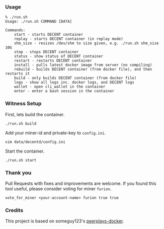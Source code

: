 ### Usage
```
% ./run.sh
Usage: ./run.sh COMMAND [DATA]

Commands:
    start - starts DECENT container
    replay - starts DECENT container (in replay mode)
    shm_size - resizes /dev/shm to size given, e.g. ./run.sh shm_size 10G
    stop - stops DECENT container
    status - show status of DECENT container
    restart - restarts DECENT container
    install - pulls latest docker image from server (no compiling)
    rebuild - builds DECENT container (from docker file), and then restarts it
    build - only builds DECENT container (from docker file)
    logs - show all logs inc. docker logs, and DECENT logs
    wallet - open cli_wallet in the container
    enter - enter a bash session in the container
```


### Witness Setup
First, lets build the container.
```
./run.sh build
```

Add your miner-id and private-key to `config.ini`.
```
vim data/decentd/config.ini
```

Start the container.
```
./run.sh start
```

### Thank you
Pull Requests with fixes and improvements are welcome.
If you found this tool useful, please consider voting for miner `furion`.
```
vote_for_miner <your-account-name> furion true true
```

### Credits
This project is based on someguy123's [peerplays-docker](https://github.com/Someguy123/peerplays-docker).
